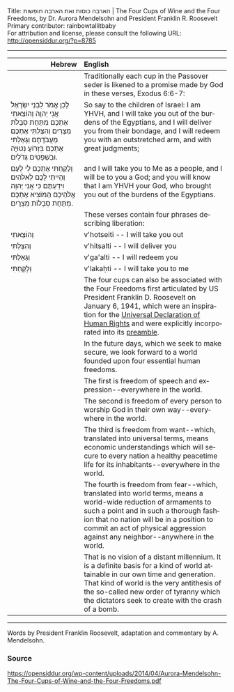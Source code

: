 <html>
<head></head>
<body>
Title: הארבה כוסות ואת הארבה חופשות | The Four Cups of Wine and the Four Freedoms, by Dr. Aurora Mendelsohn and President Franklin R. Roosevelt<br />
Primary contributor: rainbowtallitbaby<br />
For attribution and license, please consult the following URL: <a href="http://opensiddur.org/?p=8785">http://opensiddur.org/?p=8785</a>
<p />
<hr />

<table style="margin-left: auto;margin-right: auto;" class="draggable">
<thead><tr><th id="x" style="text-align: right;">Hebrew</th><th style="text-align: left;">English</th></tr></thead>
<tbody>
<tr>
<td style="vertical-align:top;">
<div class="liturgy" lang="he">

</span></div></td>
 
<td style="vertical-align:top;">
<div class="english" lang="en">
Traditionally each cup in the Passover seder is likened to a promise made by God in these verses, Exodus 6:6-7: </em>
</div></td></tr>


<tr><td style="vertical-align:top;">
<div class="liturgy" lang="he">
לָכֵן אֱמֹר לִבְנֵי יִשְׂרָאֵל אֲנִי יְהוָה וְהוֹצֵאתִי אֶתְכֶם מִתַּחַת סִבְלֹת מִצְרַיִם וְהִצַּלְתִּי אֶתְכֶם מֵעֲבֹדָתָם וְגָאַלְתִּי אֶתְכֶם בִּזְרוֹעַ נְטוּיָה וּבִשְׁפָטִים גְּדֹלִים.
</span></div></td>
 
<td style="vertical-align:top;">
<div class="english" lang="en">
So say to the children of Israel: I am YHVH, and I will take you out of the burdens of the Egyptians, and I will deliver you from their bondage, and I will redeem you with an outstretched arm, and with great judgments; 
</div></td></tr>


<tr><td style="vertical-align:top;">
<div class="liturgy" lang="he">
וְלָקַחְתִּי אֶתְכֶם לִי לְעָם וְהָיִיתִי לָכֶם לֵאלֹהִים וִידַעְתֶּם כִּי אֲנִי יְהוָה אֱלֹהֵיכֶם הַמּוֹצִיא אֶתְכֶם מִתַּחַת סִבְלוֹת מִצְרָיִם.
</span></div></td>
 
<td style="vertical-align:top;">
<div class="english" lang="en">
and I will take you to Me as a people, and I will be to you a God; and you will know that I am YHVH your God, who brought you out of the burdens of the Egyptians. 
</div></td></tr>


<tr><td style="vertical-align:top;">
<div class="liturgy" lang="he">

</span></div></td>
 
<td style="vertical-align:top;">
<div class="english" lang="en">
These verses contain four phrases describing liberation: 
</div></td></tr>


<tr><td style="vertical-align:top;">
<div class="liturgy" lang="he">
וְהוֹצֵאתִי 
</span></div></td>
 
<td style="vertical-align:top;">
<div class="english" lang="en">
v'hotseiti -- I will take you out 
</div></td></tr>


<tr><td style="vertical-align:top;">
<div class="liturgy" lang="he">
וְהִצַּלְתִּי 
</span></div></td>
 
<td style="vertical-align:top;">
<div class="english" lang="en">
v'hitsalti -- I will deliver you 
</div></td></tr>


<tr><td style="vertical-align:top;">
<div class="liturgy" lang="he">
וְגָאַלְתִּי 
</span></div></td>
 
<td style="vertical-align:top;">
<div class="english" lang="en">
v'ga'alti -- I will redeem you 
</div></td></tr>


<tr><td style="vertical-align:top;">
<div class="liturgy" lang="he">
וְלָקַחְתִּי 
</span></div></td>
 
<td style="vertical-align:top;">
<div class="english" lang="en">
v'lakaḥti -- I will take you to me 
</div></td></tr>


<tr><td style="vertical-align:top;">
<div class="liturgy" lang="he">

</span></div></td>
 
<td style="vertical-align:top;">
<div class="english" lang="en">
The four cups can also be associated with the Four Freedoms first articulated by US President Franklin D. Roosevelt on January 6, 1941, which were an inspiration for the <a href="http://www.un.org/en/documents/udhr/">Universal Declaration of Human Rights</a> and were explicitly incorporated into its <a href="http://www.un.org/en/documents/udhr/index.shtml#ap">preamble</a>.</em>
</div></td></tr>


<tr><td style="vertical-align:top;">
<div class="liturgy" lang="he">

</span></div></td>
 
<td style="vertical-align:top;">
<div class="english" lang="en">
In the future days, which we seek to make secure, we look forward to a world founded upon four essential human freedoms. 
</div></td></tr>


<tr><td style="vertical-align:top;">
<div class="liturgy" lang="he">

</span></div></td>
 
<td style="vertical-align:top;">
<div class="english" lang="en">
The first is freedom of speech and expression--everywhere in the world. 
</div></td></tr>


<tr><td style="vertical-align:top;">
<div class="liturgy" lang="he">

</span></div></td>
 
<td style="vertical-align:top;">
<div class="english" lang="en">
The second is freedom of every person to worship God in their own way--everywhere in the world. 
</div></td></tr>


<tr><td style="vertical-align:top;">
<div class="liturgy" lang="he">

</span></div></td>
 
<td style="vertical-align:top;">
<div class="english" lang="en">
The third is freedom from want--which, translated into universal terms, means economic understandings which will secure to every nation a healthy peacetime life for its inhabitants--everywhere in the world. 
</div></td></tr>


<tr><td style="vertical-align:top;">
<div class="liturgy" lang="he">

</span></div></td>
 
<td style="vertical-align:top;">
<div class="english" lang="en">
The fourth is freedom from fear--which, translated into world terms, means a world-wide reduction of armaments to such a point and in such a thorough fashion that no nation will be in a position to commit an act of physical aggression against any neighbor--anywhere in the world. 
</div></td></tr>


<tr><td style="vertical-align:top;">
<div class="liturgy" lang="he">

</span></div></td>
 
<td style="vertical-align:top;">
<div class="english" lang="en">
That is no vision of a distant millennium. It is a definite basis for a kind of world attainable in our own time and generation. That kind of world is the very antithesis of the so-called new order of tyranny which the dictators seek to create with the crash of a bomb. 
</div></td></tr>
</tbody></table>

<hr />

Words by President Franklin Roosevelt, adaptation and commentary by A. Mendelsohn.

<h3>Source</h3>

https://opensiddur.org/wp-content/uploads/2014/04/Aurora-Mendelsohn-The-Four-Cups-of-Wine-and-the-Four-Freedoms.pdf
</body>
</html>